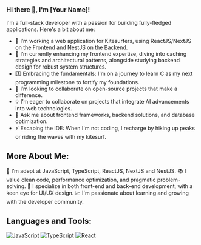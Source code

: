 ### Hi there 👋, I'm [Your Name]!

I'm a full-stack developer with a passion for building fully-fledged applications. Here's a bit about me:

- 🔭 I’m working a web application for Kitesurfers, using ReactJS/NextJS on the Frontend and NestJS on the Backend.
- 🌱 I’m currently enhancing my frontend expertise, diving into caching strategies and architectural patterns, alongside studying backend design for robust system structures.
- 2️⃣ Embracing the fundamentals: I'm on a journey to learn C as my next programming milestone to fortify my foundations.
- 👯 I’m looking to collaborate on open-source projects that make a difference.
- 💡 I’m eager to collaborate on projects that integrate AI advancements into web technologies.
- 💬 Ask me about frontend frameworks, backend solutions, and database optimization.
- ⚡ Escaping the IDE: When I'm not coding, I recharge by hiking up peaks or riding the waves with my kitesurf.

## More About Me:

🚀 I’m adept at JavaScript, TypeScript, ReactJS, NextJS and NestJS.
📚 I value clean code, performance optimization, and pragmatic problem-solving.
🧩 I specialize in both front-end and back-end development, with a keen eye for UI/UX design.
📈 I'm passionate about learning and growing with the developer community.

## Languages and Tools:

[![JavaScript](https://img.shields.io/badge/-JavaScript-F7DF1E?style=flat-square&logo=javascript&logoColor=black)](https://developer.mozilla.org/en-US/docs/Web/JavaScript)
[![TypeScript](https://img.shields.io/badge/-TypeScript-3178C6?style=flat-square&logo=typescript&logoColor=white)](https://www.typescriptlang.org/)
[![React](https://img.shields.io/badge/-React-61DAFB?style=flat-square&logo=react&logoColor=black)](https://reactjs.org/)

<!--
## My Projects:

- [Project Name](repo-link) - Brief description of the project.
- [Another Project](repo-link) - Brief description of this other project.

---
-->

<!--

![Your GitHub stats](https://github-readme-stats.vercel.app/api?username=jonhualde&show_icons=true)

---

-->
